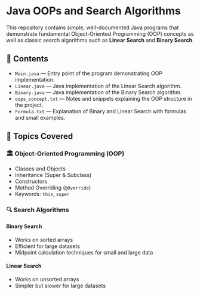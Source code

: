 # Java OOPs and Search Algorithms

This repository contains simple, well-documented Java programs that demonstrate fundamental Object-Oriented Programming (OOP) concepts as well as classic search algorithms such as **Linear Search** and **Binary Search**.

## 📁 Contents

- `Main.java` — Entry point of the program demonstrating OOP implementation.
- `Linear.java` — Java implementation of the Linear Search algorithm.
- `Binary.java` — Java implementation of the Binary Search algorithm.
- `oops_concept.txt` — Notes and snippets explaining the OOP structure in the project.
- `Formula.txt` — Explanation of Binary and Linear Search with formulas and small examples.

## 🧠 Topics Covered

### 🏛 Object-Oriented Programming (OOP)

- Classes and Objects
- Inheritance (Super & Subclass)
- Constructors
- Method Overriding (`@Override`)
- Keywords: `this`, `super`

### 🔍 Search Algorithms

#### Binary Search
- Works on sorted arrays
- Efficient for large datasets
- Midpoint calculation techniques for small and large data

#### Linear Search
- Works on unsorted arrays
- Simpler but slower for large datasets

